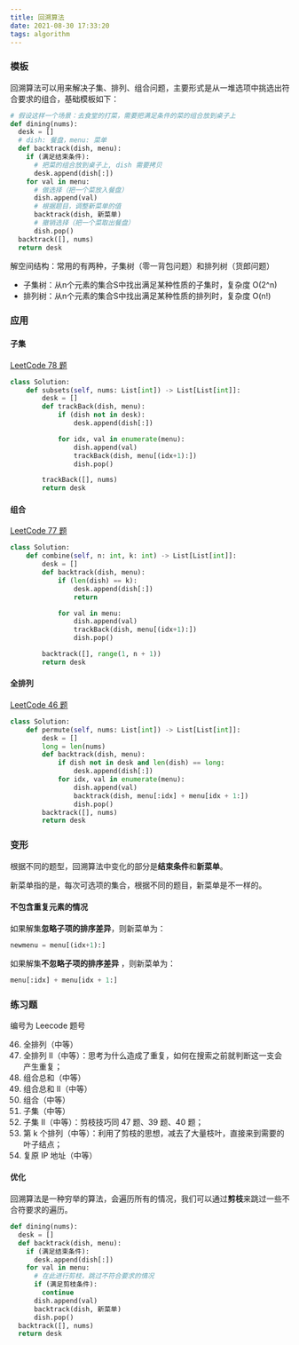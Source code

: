 ```yaml
---
title: 回溯算法
date: 2021-08-30 17:33:20
tags: algorithm
---
```


### 模板

回溯算法可以用来解决子集、排列、组合问题，主要形式是从一堆选项中挑选出符合要求的组合，基础模板如下：

```python
# 假设这样一个场景：去食堂的打菜，需要把满足条件的菜的组合放到桌子上
def dining(nums):
  desk = []
  # dish: 餐盘，menu: 菜单
  def backtrack(dish, menu):
    if (满足结束条件):
      # 把菜的组合放到桌子上, dish 需要拷贝
      desk.append(dish[:])
    for val in menu:
      # 做选择（把一个菜放入餐盘）
      dish.append(val)
      # 根据题目，调整新菜单的值
      backtrack(dish, 新菜单)
      # 撤销选择（把一个菜取出餐盘）
      dish.pop()
  backtrack([], nums)
  return desk
```

解空间结构：常用的有两种，子集树（零一背包问题）和排列树（货郎问题）
* 子集树：从n个元素的集合S中找出满足某种性质的子集时，复杂度 O(2^n)
* 排列树：从n个元素的集合S中找出满足某种性质的排列时，复杂度 O(n!)

<!-- more -->

### 应用

#### 子集

[LeetCode 78 题](https://leetcode-cn.com/problems/subsets/)

```python
class Solution:
    def subsets(self, nums: List[int]) -> List[List[int]]:
        desk = []
        def trackBack(dish, menu):
            if (dish not in desk):
                desk.append(dish[:])

            for idx, val in enumerate(menu):
                dish.append(val)
                trackBack(dish, menu[(idx+1):])
                dish.pop()

        trackBack([], nums)
        return desk
```

#### 组合

[LeetCode 77 题](https://leetcode-cn.com/problems/combinations/)

```python
class Solution:
    def combine(self, n: int, k: int) -> List[List[int]]:
        desk = []
        def backtrack(dish, menu):
            if (len(dish) == k):
                desk.append(dish[:])
                return

            for val in menu:
                dish.append(val)
                trackBack(dish, menu[(idx+1):])
                dish.pop()

        backtrack([], range(1, n + 1))
        return desk
```

#### 全排列

[LeetCode 46 题](https://leetcode-cn.com/problems/permutations/)

```python
class Solution:
    def permute(self, nums: List[int]) -> List[List[int]]:
        desk = []
        long = len(nums)
        def backtrack(dish, menu):
            if dish not in desk and len(dish) == long:
                desk.append(dish[:])
            for idx, val in enumerate(menu):
                dish.append(val)
                backtrack(dish, menu[:idx] + menu[idx + 1:])
                dish.pop()
        backtrack([], nums)
        return desk
```

### 变形
根据不同的题型，回溯算法中变化的部分是**结束条件**和**新菜单**。

新菜单指的是，每次可选项的集合，根据不同的题目，新菜单是不一样的。
#### 不包含重复元素的情况
如果解集**忽略子项的排序差异**，则新菜单为：
```python
newmenu = menu[(idx+1):]
```

如果解集**不忽略子项的排序差异** ，则新菜单为：
```python
menu[:idx] + menu[idx + 1:]
```
### 练习题

编号为 Leecode 题号

46. 全排列（中等）
47. 全排列 II（中等）：思考为什么造成了重复，如何在搜索之前就判断这一支会产生重复；
39. 组合总和（中等）
40. 组合总和 II（中等）
77. 组合（中等）
78. 子集（中等）
90. 子集 II（中等）：剪枝技巧同 47 题、39 题、40 题；
60. 第 k 个排列（中等）：利用了剪枝的思想，减去了大量枝叶，直接来到需要的叶子结点；
93. 复原 IP 地址（中等）

#### 优化
回溯算法是一种穷举的算法，会遍历所有的情况，我们可以通过**剪枝**来跳过一些不合符要求的遍历。

```python
def dining(nums):
  desk = []
  def backtrack(dish, menu):
    if (满足结束条件):
      desk.append(dish[:])
    for val in menu:
      # 在此进行剪枝，跳过不符合要求的情况
      if (满足剪枝条件):
        continue
      dish.append(val)
      backtrack(dish, 新菜单)
      dish.pop()
  backtrack([], nums)
  return desk
```